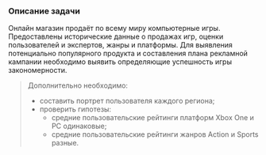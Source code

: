 ### Описание задачи

Онлайн магазин продаёт по всему миру компьютерные игры. Предоставлены исторические данные о продажах игр, 
оценки пользователей и экспертов, жанры и платформы. Для выявления потенциально популярного продукта и составления плана рекламной
кампании необходимо выявить определяющие успешность игры закономерности. 

> Дополнительно необходимо:
> - cоставить портрет пользователя каждого региона;
> - проверить гипотезы:
>   - cредние пользовательские рейтинги платформ Xbox One и PC одинаковые;
>   - cредние пользовательские рейтинги жанров Action и Sports разные.

